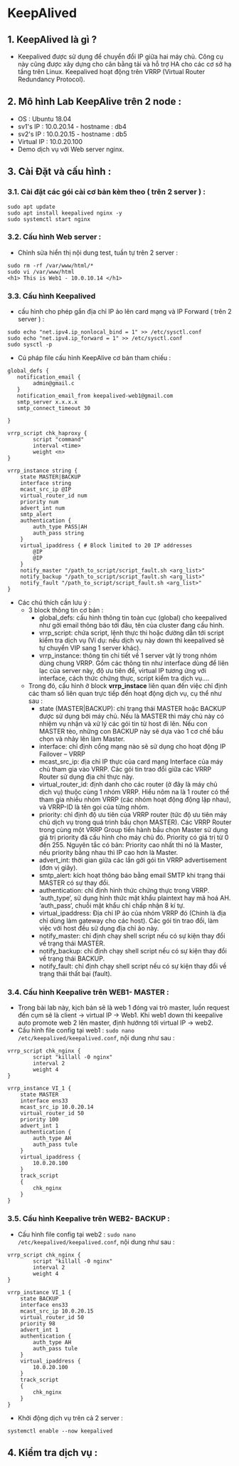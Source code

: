 # KeepAlived 

## 1. KeepAlived là gì ? 
- Keepalived được sử dụng để chuyển đổi IP giữa hai máy chủ. Công cụ này cũng được xây dựng cho cân bằng tải và hỗ trợ HA cho các cơ sở hạ tầng trên Linux. Keepalived hoạt động trên VRRP (Virtual Router Redundancy Protocol).

## 2. Mô hình Lab KeepAlive trên 2 node :

- OS : Ubuntu 18.04
- sv1's IP : 10.0.20.14 - hostname : db4
- sv2's IP : 10.0.20.15 - hostname : db5
- Virtual IP : 10.0.20.100
- Demo dịch vụ với Web server nginx. 

## 3. Cài Đặt và cấu hình : 

### 3.1. Cài đặt các gói cài cơ bản kèm theo ( trên 2 server )  : 
```
sudo apt update
sudo apt install keepalived nginx -y
sudo systemctl start nginx
```

### 3.2. Cấu hình Web server : 
- Chỉnh sửa hiển thị nội dung test, tuần tự trên 2 server : 
```
sudo rm -rf /var/www/html/*
sudo vi /var/www/html
<h1> This is Web1 - 10.0.10.14 </h1>
```

### 3.3. Cấu hình Keepalived 
- cấu hình cho phép gắn địa chỉ IP ảo lên card mạng và IP Forward ( trên 2 server )  : 
```
sudo echo "net.ipv4.ip_nonlocal_bind = 1" >> /etc/sysctl.conf
sudo echo "net.ipv4.ip_forward = 1" >> /etc/sysctl.conf
sudo sysctl -p
```
- Cú pháp file cấu hình KeepAlive cơ bản tham chiếu : 
```
global_defs {
   notification_email {
        admin@gmail.c
   }
   notification_email_from keepalived-web1@gmail.com
   smtp_server x.x.x.x
   smtp_connect_timeout 30

}

vrrp_script chk_haproxy {
        script "command"     
        interval <time>
        weight <n>
}

vrrp_instance string {
    state MASTER|BACKUP
    interface string
    mcast_src_ip @IP
    virtual_router_id num
    priority num
    advert_int num
    smtp_alert
    authentication {
        auth_type PASS|AH
        auth_pass string
    }
    virtual_ipaddress { # Block limited to 20 IP addresses
        @IP
        @IP
    }
    notify_master "/path_to_script/script_fault.sh <arg_list>"
    notify_backup "/path_to_script/script_fault.sh <arg_list>"
    notify_fault "/path_to_script/script_fault.sh <arg_list>"
}
```

- Các chú thích cần lưu ý :
	- 3 block thông tin cơ bản : 
		- global_defs: cấu hình thông tin toàn cục (global) cho keepalived như gởi email thông báo tới đâu, tên của cluster đang cấu hình.
		- vrrp_script: chứa script, lệnh thực thi hoặc đường dẫn tới script kiểm tra dịch vụ (Ví dụ: nếu dịch vụ này down thì keepalived sẽ tự chuyển VIP sang 1 server khác).
		- vrrp_instance: thông tin chi tiết về 1 server vật lý trong nhóm dùng chung VRRP. Gồm các thông tin như interface dùng để liên lạc của server này, độ ưu tiên để, virtual IP tương ứng với interface, cách thức chứng thực, script kiểm tra dịch vụ….
	- Trong đó, cấu hình ở block **vrrp_instace** liên quan đến việc chỉ định các tham số liên quan trực tiếp đến hoạt động dịch vụ, cụ thể như sau : 
		- state (MASTER|BACKUP): chỉ trạng thái MASTER hoặc BACKUP được sử dụng bởi máy chủ. Nếu là MASTER thì máy chủ này có nhiệm vụ nhận và xử lý các gói tin từ host đi lên. Nếu con MASTER tèo, những con BACKUP này sẽ dựa vào 1 cơ chế bầu chọn và nhảy lên làm Master.
		- interface: chỉ định cổng mạng nào sẽ sử dụng cho hoạt động IP Failover – VRRP
		- mcast_src_ip: địa chỉ IP thực của card mạng Interface của máy chủ tham gia vào VRRP. Các gói tin trao đổi giữa các VRRP Router sử dụng địa chỉ thực này.
		- virtual_router_id: định danh cho các router (ở đây là máy chủ dịch vụ) thuộc cùng 1 nhóm VRRP. Hiểu nôm na là 1 router có thể tham gia nhiều nhóm VRRP (các nhóm hoạt động động lập nhau), và VRRP-ID là tên gọi của từng nhóm.
		- priority: chỉ định độ ưu tiên của VRRP router (tức độ ưu tiên máy chủ dịch vụ trong quá trình bầu chọn MASTER). Các VRRP Router trong cùng một VRRP Group tiến hành bầu chọn Master sử dụng giá trị priority đã cấu hình cho máy chủ đó. Priority có giá trị từ 0 đến 255. Nguyên tắc có bản: Priority cao nhất thì nó là Master, nếu priority bằng nhau thì IP cao hơn là Master.
		- advert_int: thời gian giữa các lần gởi gói tin VRRP advertisement (đơn vị giây).
		- smtp_alert: kích hoạt thông báo bằng email SMTP khi trạng thái MASTER có sự thay đổi.
		- authentication: chỉ định hình thức chứng thực trong VRRP. ‘auth_type‘, sử dụng hình thức mật khẩu plaintext hay mã hoá AH. ‘auth_pass‘, chuỗi mật khẩu chỉ chấp nhận 8 kí tự.
		- virtual_ipaddress: Địa chỉ IP ảo của nhóm VRRP đó (Chính là địa chỉ dùng làm gateway cho các host). Các gói tin trao đổi, làm việc với host đều sử dụng địa chỉ ảo này.
		- notify_master: chỉ định chạy shell script nếu có sự kiện thay đổi về trạng thái MASTER.
		- notify_backup: chỉ định chạy shell script nếu có sự kiện thay đổi về trạng thái BACKUP.
		- notify_fault: chỉ định chạy shell script nếu có sự kiện thay đổi về trạng thái thất bại (fault).
		
		
### 3.4. Cấu hình Keepalive trên WEB1- MASTER : 
- Trong bài lab này, kịch bản sẽ là web 1 đóng vai trò master, luồn request đến cụm sẽ là client -> virtual IP -> Web1. Khi web1 down thì keepalive auto promote web 2 lên master, định hướnng tới virtual IP -> web2. 
- Cấu  hình file config tại web1 : `sudo nano /etc/keepalived/keepalived.conf`, nội dung như sau : 
```
vrrp_script chk_nginx {
        script "killall -0 nginx"     
        interval 2
        weight 4
}

vrrp_instance VI_1 {
    state MASTER
    interface ens33
    mcast_src_ip 10.0.20.14
    virtual_router_id 50
    priority 100
    advert_int 1
    authentication {
        auth_type AH
        auth_pass tule
    }
    virtual_ipaddress {
        10.0.20.100
    }
    track_script 
    {
        chk_nginx
    }
} 
```

### 3.5. Cấu hình Keepalive trên WEB2- BACKUP :
- Cấu  hình file config tại web2 : `sudo nano /etc/keepalived/keepalived.conf`, nội dung như sau : 
```
vrrp_script chk_nginx {
        script "killall -0 nginx"     
        interval 2
        weight 4
}

vrrp_instance VI_1 {
    state BACKUP
    interface ens33
    mcast_src_ip 10.0.20.15
    virtual_router_id 50
    priority 98
    advert_int 1
    authentication {
        auth_type AH
        auth_pass tule
    }
    virtual_ipaddress {
        10.0.20.100
    }
    track_script 
    {
        chk_nginx
    }
} 
```

- Khởi động dịch vụ trên cả 2 server : 
```
systemctl enable --now keepalived
```

## 4. Kiểm tra dịch vụ :





